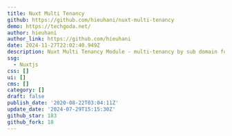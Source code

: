 ```yaml
---
title: Nuxt Multi Tenancy
github: https://github.com/hieuhani/nuxt-multi-tenancy
demo: https://techgoda.net/
author: hieuhani
author_link: https://github.com/hieuhani
date: 2024-11-27T22:02:40.949Z
description: Nuxt Multi Tenancy Module - multi-tenancy by sub domain for Nuxt application
ssg:
  - Nuxtjs
css: []
ui: []
cms: []
category: []
draft: false
publish_date: '2020-08-22T03:04:11Z'
update_date: '2024-07-29T15:15:30Z'
github_star: 183
github_fork: 18
---
```

